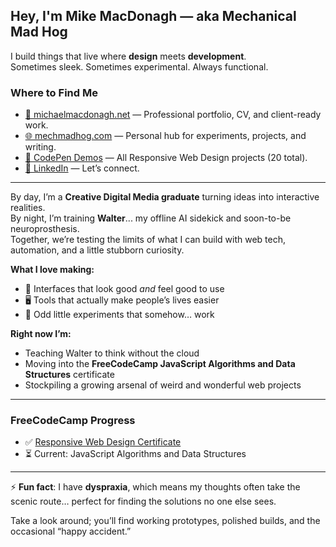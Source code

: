 ## Hey, I'm Mike MacDonagh — aka **Mechanical Mad Hog**

I build things that live where **design** meets **development**.  
Sometimes sleek. Sometimes experimental. Always functional.  

### Where to Find Me
- [💼 michaelmacdonagh.net](https://michaelmacdonagh.net) — Professional portfolio, CV, and client-ready work.   
- [🌐 mechmadhog.com](https://mechmadhog.com) — Personal hub for experiments, projects, and writing.  
- [🧪 CodePen Demos](https://codepen.io/collection/OyNaGb) — All Responsive Web Design projects (20 total).  
- [🔗 LinkedIn](https://www.linkedin.com/in/michaelmacdonagh/) — Let’s connect.  

---

By day, I’m a **Creative Digital Media graduate** turning ideas into interactive realities.  
By night, I’m training **Walter**... my offline AI sidekick and soon-to-be neuroprosthesis.  
Together, we’re testing the limits of what I can build with web tech, automation, and a little stubborn curiosity.  

**What I love making:**  
- 🎨 Interfaces that look good *and* feel good to use  
- 🖥️ Tools that actually make people’s lives easier  
- 🔧 Odd little experiments that somehow… work  

**Right now I’m:**  
- Teaching Walter to think without the cloud  
- Moving into the **FreeCodeCamp JavaScript Algorithms and Data Structures** certificate  
- Stockpiling a growing arsenal of weird and wonderful web projects  

---

### FreeCodeCamp Progress
- ✅ [Responsive Web Design Certificate](#)  
- ⏳ Current: JavaScript Algorithms and Data Structures  

---

⚡ **Fun fact**: I have **dyspraxia**, which means my thoughts often take the scenic route… perfect for finding the solutions no one else sees.  

Take a look around; you’ll find working prototypes, polished builds, and the occasional “happy accident.”  
